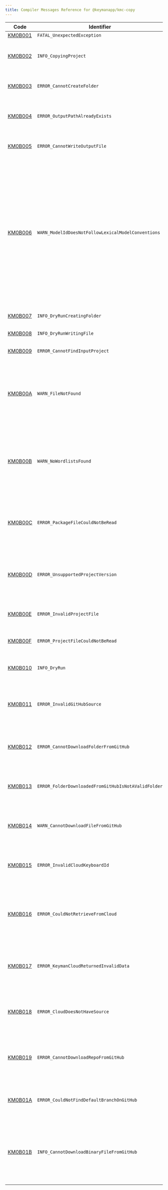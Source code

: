 ```yaml
---
title: Compiler Messages Reference for @keymanapp/kmc-copy
---
```


 Code | Identifier | Message
------|------------|---------
[KM0B001](km0b001) | `FATAL_UnexpectedException` | 
[KM0B002](km0b002) | `INFO_CopyingProject` | Copying project of type &lt;param&gt; with id &lt;param&gt;
[KM0B003](km0b003) | `ERROR_CannotCreateFolder` | This is an internal error; the message will vary
[KM0B004](km0b004) | `ERROR_OutputPathAlreadyExists` | Output path &lt;param&gt; already exists, not overwriting
[KM0B005](km0b005) | `ERROR_CannotWriteOutputFile` | This is an internal error; the message will vary
[KM0B006](km0b006) | `WARN_ModelIdDoesNotFollowLexicalModelConventions` | The id &lt;param&gt; does not follow the recommended model id conventions\. The id should be all lower case, include only alphanumeric characters and underscore \(\_\), not start with a digit, and should have the structure &lt;author&gt;\.&lt;bcp47&gt;\.&lt;uniq&gt;
[KM0B007](km0b007) | `INFO_DryRunCreatingFolder` | Would create folder &lt;param&gt;
[KM0B008](km0b008) | `INFO_DryRunWritingFile` | Would write file &lt;param&gt;
[KM0B009](km0b009) | `ERROR_CannotFindInputProject` | Could not find project file '&lt;param&gt;'
[KM0B00A](km0b00a) | `WARN_FileNotFound` | The file '&lt;param&gt;' could not be found, skipping file copy\. Any references have been updated to '&lt;param&gt;'
[KM0B00B](km0b00b) | `WARN_NoWordlistsFound` | No wordlists could be found in the lexical model source file '&lt;param&gt;'\. The file may be too complex for kmc\-copy to parse
[KM0B00C](km0b00c) | `ERROR_PackageFileCouldNotBeRead` | The package source file '&lt;param&gt;' could not be loaded\. The file may have an invalid format
[KM0B00D](km0b00d) | `ERROR_UnsupportedProjectVersion` | Project version &lt;param&gt; for '&lt;param&gt;' is not supported by this version of Keyman Developer
[KM0B00E](km0b00e) | `ERROR_InvalidProjectFile` | Project file '&lt;param&gt;' is not valid: &lt;param&gt;
[KM0B00F](km0b00f) | `ERROR_ProjectFileCouldNotBeRead` | Project file '&lt;param&gt;' could not be read
[KM0B010](km0b010) | `INFO_DryRun` | Dry run requested\. No changes have been saved
[KM0B011](km0b011) | `ERROR_InvalidGitHubSource` | Source project specification '&lt;param&gt;' is not a valid GitHub reference
[KM0B012](km0b012) | `ERROR_CannotDownloadFolderFromGitHub` | The folder '&lt;param&gt;' could not be downloaded: &lt;param&gt; &lt;param&gt;
[KM0B013](km0b013) | `ERROR_FolderDownloadedFromGitHubIsNotAValidFolder` | The path '&lt;param&gt;' does not appear to be a folder on GitHub
[KM0B014](km0b014) | `WARN_CannotDownloadFileFromGitHub` | The file '&lt;param&gt;' could not be downloaded: &lt;param&gt; &lt;param&gt;
[KM0B015](km0b015) | `ERROR_InvalidCloudKeyboardId` | The keyboard identifier '&lt;param&gt;' is not a valid keyboard identifier
[KM0B016](km0b016) | `ERROR_CouldNotRetrieveFromCloud` | Details for keyboard or model identified by '&lt;param&gt;' could not be downloaded: &lt;param&gt; &lt;param&gt;
[KM0B017](km0b017) | `ERROR_KeymanCloudReturnedInvalidData` | Keyman Cloud API returned invalid data for keyboard or model identified by '&lt;param&gt;'
[KM0B018](km0b018) | `ERROR_CloudDoesNotHaveSource` | The keyboard or model identified by '&lt;param&gt;' does not have source available
[KM0B019](km0b019) | `ERROR_CannotDownloadRepoFromGitHub` | The repository at '&lt;param&gt;' could not be accessed: &lt;param&gt; &lt;param&gt;
[KM0B01A](km0b01a) | `ERROR_CouldNotFindDefaultBranchOnGitHub` | The default branch could not be found for the GitHub repository '&lt;param&gt;'
[KM0B01B](km0b01b) | `INFO_CannotDownloadBinaryFileFromGitHub` | The Keyman binary file '&lt;param&gt;' could not be downloaded: &lt;param&gt; &lt;param&gt;\. This is not normally a problem
